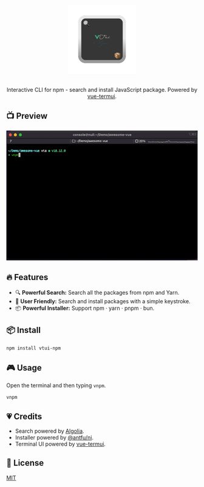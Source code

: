 <p align="center">
  <br>
	<br>
  <a href="https://github.com/webfansplz/vtui-npm">
    <img width="180" src="./logo.svg" alt="VTui NPM logo">
  </a>
  <br>
	<br>
</p>
<p align='center'>
Interactive CLI for npm - search and install JavaScript package. Powered by <a href="https://github.com/vue-terminal/vue-termui">vue-termui</a>.
</p>


## 📺 Preview

<p align='center'>
 <img src="./vtui-npm.gif" alt="VTui NPM">
</p>

## 🔥 Features

- 🔍 **Powerful Search:** Search all the packages from npm and Yarn.
- 👼 **User Friendly:** Search and install packages with a simple keystroke.
- 📦 **Powerful Installer:** Support npm · yarn · pnpm · bun.

## 📦 Install

```sh
npm install vtui-npm
```

## 🎮 Usage

Open the terminal and then typing `vnpm`.

```sh
vnpm
```

## 💗 Credits

- Search powered by [Algolia](https://github.com/algolia/algoliasearch-client-javascript).
- Installer powered by [@antfu/ni](https://github.com/antfu/ni).
- Terminal UI powered by [vue-termui](https://github.com/vue-terminal/vue-termui).


## 📄 License

[MIT](./LICENSE)
